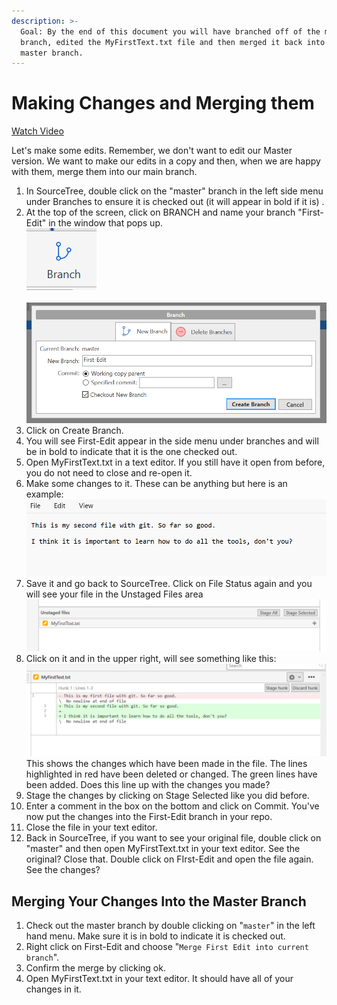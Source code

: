 ```yaml
---
description: >-
  Goal: By the end of this document you will have branched off of the master
  branch, edited the MyFirstText.txt file and then merged it back into the
  master branch.
---
```


# Making Changes and Merging them

[Watch Video](https://youtu.be/lnEJLzNkCjk)

Let's make some edits. Remember, we don't want to edit our Master version. We want to make our edits in a copy and then, when we are happy with them, merge them into our main branch.&#x20;

1. In SourceTree, double click on the "master" branch in the left side menu under Branches to ensure it is checked out (it will appear in bold if it is) .
2. At the top of the screen, click on BRANCH and name your branch "First-Edit" in the window that pops up. \
   ![](<../../.gitbook/assets/image (3) (1) (1).png>)\
   \
   ![](<../../.gitbook/assets/image (5) (1) (1).png>)
3. Click on Create Branch.
4. You will see First-Edit appear in the side menu under branches and will be in bold to indicate that it is the one checked out.&#x20;
5. Open MyFirstText.txt in a text editor. If you still have it open from before, you do not need to close and re-open it.&#x20;
6. Make some changes to it. These can be anything but here is an example:\
   ![](<../../.gitbook/assets/image (6) (1).png>)
7. Save it and go back to SourceTree. Click on File Status again and you will see your file in the Unstaged Files area\
   ![](<../../.gitbook/assets/image (7) (1).png>)
8. Click on it and in the upper right, will see something like this:\
   ![](<../../.gitbook/assets/image (8).png>)\
   This shows the changes which have been made in the file. The lines highlighted in red have been deleted or changed. The green lines have been added. Does this line up with the changes you made?
9. Stage the changes by clicking on Stage Selected like you did before.&#x20;
10. Enter a comment in the box on the bottom and click on Commit. You've now put the changes into the First-Edit branch in your repo.&#x20;
11. Close the file in your text editor.&#x20;
12. Back in SourceTree, if you want to see your original file, double click on "master" and then open MyFirstText.txt in your text editor. See the original? Close that. Double click on FIrst-Edit and open the file again. See the changes?&#x20;

## Merging Your Changes Into the Master Branch

1. Check out the master branch by double clicking on "`master`" in the left hand menu. Make sure it is in bold to indicate it is checked out.&#x20;
2. Right click on First-Edit and choose "`Merge First Edit into current branch`".&#x20;
3. Confirm the merge by clicking ok.&#x20;
4. Open MyFirstText.txt in your text editor. It should have all of your changes in it.&#x20;
